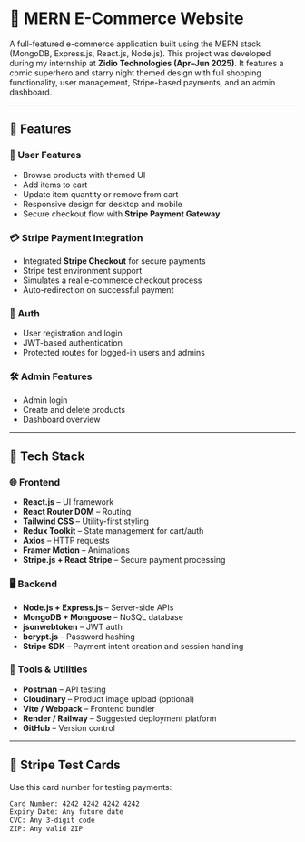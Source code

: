 # 🛒 MERN E-Commerce Website

A full-featured e-commerce application built using the MERN stack (MongoDB, Express.js, React.js, Node.js). 
This project was developed during my internship at **Zidio Technologies (Apr–Jun 2025)**. 
It features a comic superhero and starry night themed design with 
full shopping functionality, user management, Stripe-based payments, and an admin dashboard.

---

## 🌟 Features

### 👥 User Features
- Browse products with themed UI
- Add items to cart
- Update item quantity or remove from cart
- Responsive design for desktop and mobile
- Secure checkout flow with **Stripe Payment Gateway**

### 💳 Stripe Payment Integration
- Integrated **Stripe Checkout** for secure payments
- Stripe test environment support
- Simulates a real e-commerce checkout process
- Auto-redirection on successful payment

### 🔐 Auth
- User registration and login
- JWT-based authentication
- Protected routes for logged-in users and admins

### 🛠 Admin Features
- Admin login
- Create and delete products
- Dashboard overview

---

## 🧱 Tech Stack

### 🌐 Frontend
- **React.js** – UI framework
- **React Router DOM** – Routing
- **Tailwind CSS** – Utility-first styling
- **Redux Toolkit** – State management for cart/auth
- **Axios** – HTTP requests
- **Framer Motion** – Animations
- **Stripe.js + React Stripe** – Secure payment processing

### 🖥 Backend
- **Node.js + Express.js** – Server-side APIs
- **MongoDB + Mongoose** – NoSQL database
- **jsonwebtoken** – JWT auth
- **bcrypt.js** – Password hashing
- **Stripe SDK** – Payment intent creation and session handling

### 🔧 Tools & Utilities
- **Postman** – API testing
- **Cloudinary** – Product image upload (optional)
- **Vite / Webpack** – Frontend bundler
- **Render / Railway** – Suggested deployment platform
- **GitHub** – Version control

---

## 🧾 Stripe Test Cards

Use this card number for testing payments:

```bash
Card Number: 4242 4242 4242 4242
Expiry Date: Any future date
CVC: Any 3-digit code
ZIP: Any valid ZIP
